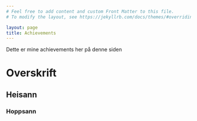 ```yaml
---
# Feel free to add content and custom Front Matter to this file.
# To modify the layout, see https://jekyllrb.com/docs/themes/#overriding-theme-defaults

layout: page
title: Achievements
---
```


Dette er mine achievements her på denne siden 

# Overskrift
## Heisann
### Hoppsann